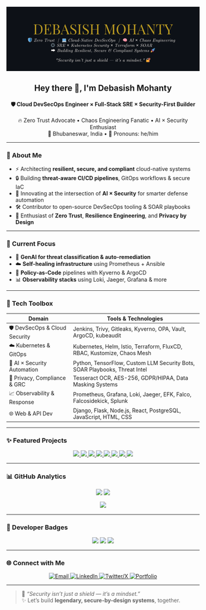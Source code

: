 <p align="center">
  <img src="./banner-github.png" alt="Debasish Mohanty - GitHub Banner" />
</p>

<h2 align="center">Hey there 👋, I'm <strong>Debasish Mohanty</strong></h2>
<h4 align="center">🛡️ Cloud DevSecOps Engineer × Full-Stack SRE × Security-First Builder</h4>

<p align="center">
  🔥 Zero Trust Advocate • Chaos Engineering Fanatic • AI × Security Enthusiast<br>
  📍 Bhubaneswar, India • 💬 Pronouns: he/him
</p>

---

### 🧠 About Me

- ⚡ Architecting **resilient, secure, and compliant** cloud-native systems
- 🔒 Building **threat-aware CI/CD pipelines**, GitOps workflows & secure IaC
- 🤖 Innovating at the intersection of **AI × Security** for smarter defense automation
- 🛠️ Contributor to open-source DevSecOps tooling & SOAR playbooks
- 🧩 Enthusiast of **Zero Trust**, **Resilience Engineering**, and **Privacy by Design**

---

### 🚀 Current Focus

- 🧠 **GenAI for threat classification & auto-remediation**
- ☁️ **Self-healing infrastructure** using Prometheus + Ansible
- 🔐 **Policy-as-Code** pipelines with Kyverno & ArgoCD
- 📊 **Observability stacks** using Loki, Jaeger, Grafana & more

---

### 🧰 Tech Toolbox

| Domain                        | Tools & Technologies |
|------------------------------|----------------------|
| 🛡️ DevSecOps & Cloud Security | Jenkins, Trivy, Gitleaks, Kyverno, OPA, Vault, ArgoCD, kubeaudit |
| ☁️ Kubernetes & GitOps        | Kubernetes, Helm, Istio, Terraform, FluxCD, RBAC, Kustomize, Chaos Mesh |
| 🤖 AI × Security Automation   | Python, TensorFlow, Custom LLM Security Bots, SOAR Playbooks, Threat Intel |
| 🔐 Privacy, Compliance & GRC  | Tesseract OCR, AES-256, GDPR/HIPAA, Data Masking Systems |
| 📈 Observability & Response   | Prometheus, Grafana, Loki, Jaeger, EFK, Falco, Falcosidekick, Splunk |
| 🌐 Web & API Dev              | Django, Flask, Node.js, React, PostgreSQL, JavaScript, HTML, CSS |

---

### ✨ Featured Projects

<p align="center">
  <a href="https://github.com/Debasish-87/ZeroTrustOps-Platform">
    <img src="https://github-readme-stats.vercel.app/api/pin/?username=Debasish-87&repo=ZeroTrustOps-Platform&theme=tokyonight" />
  </a>
  <a href="https://github.com/Debasish-87/complete-observability-system">
    <img src="https://github-readme-stats.vercel.app/api/pin/?username=Debasish-87&repo=complete-observability-system&theme=tokyonight" />
  </a>
  <a href="https://github.com/Debasish-87/GitOpsFlow-Kubernetes-AutoCD">
    <img src="https://github-readme-stats.vercel.app/api/pin/?username=Debasish-87&repo=GitOpsFlow-Kubernetes-AutoCD&theme=tokyonight" />
  </a>
  <a href="https://github.com/Debasish-87/Self-Healing-Infrastructure-with-Prometheus-Alertmanager-Ansible">
    <img src="https://github-readme-stats.vercel.app/api/pin/?username=Debasish-87&repo=Self-Healing-Infrastructure-with-Prometheus-Alertmanager-Ansible&theme=tokyonight" />
  </a>
  <a href="https://github.com/Debasish-87/k3s-istio-canary-deployment">
    <img src="https://github-readme-stats.vercel.app/api/pin/?username=Debasish-87&repo=k3s-istio-canary-deployment&theme=tokyonight" />
  </a>
  <a href="https://github.com/Debasish-87/pii-protection">
    <img src="https://github-readme-stats.vercel.app/api/pin/?username=Debasish-87&repo=pii-protection&theme=tokyonight" />
  </a>
    <a href="https://github.com/Debasish-87/tech_eazy_Debasish-87_aws_internship">
    <img src="https://github-readme-stats.vercel.app/api/pin/?username=Debasish-87&repo=tech_eazy_Debasish-87_aws_internship&theme=tokyonight" />
  </a>
    <a href="https://github.com/Debasish-87/Elevate-lab-devops-projects">
    <img src="https://github-readme-stats.vercel.app/api/pin/?username=Debasish-87&repo=Elevate-lab-devops-projects&theme=tokyonight" />
  </a>
</p>

---

### 📊 GitHub Analytics

<p align="center">
  <img src="https://github-readme-stats.vercel.app/api?username=Debasish-87&show_icons=true&theme=tokyonight" width="48%" />
  <img src="https://github-readme-stats.vercel.app/api/top-langs/?username=Debasish-87&layout=compact&theme=tokyonight" width="48%" />
</p>

<p align="center">
  <img src="https://streak-stats.demolab.com?user=Debasish-87&theme=tokyonight&hide_border=true" />
</p>

---

### 🧩 Developer Badges

<p align="center">
  <img src="https://img.shields.io/badge/DevSecOps-Builder-informational?style=for-the-badge&logo=github" />
  <img src="https://img.shields.io/badge/Zero_Trust-Evangelist-success?style=for-the-badge&logo=shield-security" />
  <img src="https://img.shields.io/badge/Chaos_Engineer-Verified-critical?style=for-the-badge&logo=airbnb" />
</p>

---


### 🌐 Connect with Me

<p align="center">
  <a href="mailto:debasishm8765@gmail.com" target="_blank" rel="noopener noreferrer">
    <img src="https://img.shields.io/badge/Email-debasishm8765@gmail.com-red?style=for-the-badge&logo=gmail" alt="Email" />
  </a>
  <a href="https://www.linkedin.com/in/debasish-mohanty-8765d" target="_blank" rel="noopener noreferrer">
    <img src="https://img.shields.io/badge/LinkedIn-Debasish%20Mohanty-blue?style=for-the-badge&logo=linkedin" alt="LinkedIn" />
  </a>
  <a href="https://x.com/DebasishM8765" target="_blank" rel="noopener noreferrer">
    <img src="https://img.shields.io/badge/Twitter-@DebasishM8765-1DA1F2?style=for-the-badge&logo=twitter" alt="Twitter/X" />
  </a>
  <a href="https://debasish-87.vercel.app/" target="_blank" rel="noopener noreferrer">
    <img src="https://img.shields.io/badge/Portfolio---https://debasish-87.vercel.app-orange?style=for-the-badge&logo=web" alt="Portfolio" />
  </a>
</p>


---

> 🧠 _“Security isn’t just a shield — it’s a mindset.”_  
> ✨ Let’s build **legendary, secure-by-design systems**, together.

